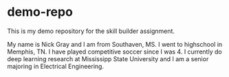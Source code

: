 # demo-repo
This is my demo repository for the skill builder assignment.

My name is Nick Gray and I am from Southaven, MS. I went to highschool in Memphis, TN. I have played competitive soccer since I was 4. I currently do deep learning research at Mississipp State University and I am a senior majoring in Electrical Engineering. 

